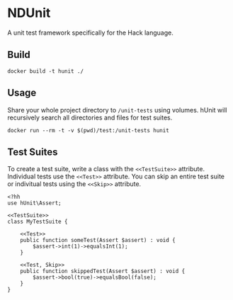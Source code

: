 # NDUnit

A unit test framework specifically for the Hack language.

## Build

```
docker build -t hunit ./
```

## Usage

Share your whole project directory to `/unit-tests` using volumes. hUnit will recursively search all directories and files for test suites.

```
docker run --rm -t -v $(pwd)/test:/unit-tests hunit
```

## Test Suites

To create a test suite, write a class with the `<<TestSuite>>` attribute. Individual tests use the `<<Test>>` attribute. You can skip an entire test suite or indivitual tests using the `<<Skip>>` attribute.

```
<?hh
use hUnit\Assert;

<<TestSuite>>
class MyTestSuite {

    <<Test>>
    public function someTest(Assert $assert) : void {
        $assert->int(1)->equalsInt(1);
    }

    <<Test, Skip>>
    public function skippedTest(Assert $assert) : void {
        $assert->bool(true)->equalsBool(false);
    }
}
```